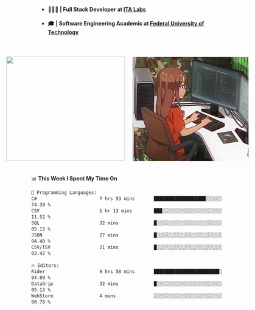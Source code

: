<body style="margin-bottom: 40px; gap: 20px">
  <div style="display: flex; flex-direction: column; width: auto; margin: 0 auto; padding: 20px;">
    <ul style="flex: 1; margin-bottom: 20px;">
      <li><h4>🧑🏽‍💻 | Full Stack Developer at <a href="https://itafrotas.com//">ITA Labs</a></h4></li>
      <li><h4>🎓 | Software Engineering Academic at <a href="http://www.utfpr.edu.br/">Federal University of Technology</a></h4></li>
      <br/>
    </ul>
    <div style="display: flex; justify-content: center; align-items: center; gap: 20px;">
      <a href="https://skillicons.dev">
        <img width="312" height="274" src="https://skillicons.dev/icons?i=cs,dotnet,php,laravel,ts,js,nodejs,react,swift,java,adonis,postgres,mysql,mongodb,postman,c,heroku,gradle,npm,flutter,docker,aws,redis,kubernetes&theme=light&&perline=4" />
      </a>
      <img width="312" height="274" src="assets/umiko.gif" alt="Computer Boy" />
    </div>
  </div>
</body>


<!--START_SECTION:waka-->
📊 **This Week I Spent My Time On** 

```text
💬 Programming Languages: 
C#                       7 hrs 53 mins       ███████████████████░░░░░░   74.39 % 
CSV                      1 hr 13 mins        ███░░░░░░░░░░░░░░░░░░░░░░   11.52 % 
SQL                      32 mins             █░░░░░░░░░░░░░░░░░░░░░░░░   05.13 % 
JSON                     27 mins             █░░░░░░░░░░░░░░░░░░░░░░░░   04.40 % 
CSV/TSV                  21 mins             █░░░░░░░░░░░░░░░░░░░░░░░░   03.42 % 

🔥 Editors: 
Rider                    9 hrs 58 mins       ████████████████████████░   94.09 % 
DataGrip                 32 mins             █░░░░░░░░░░░░░░░░░░░░░░░░   05.13 % 
WebStorm                 4 mins              ░░░░░░░░░░░░░░░░░░░░░░░░░   00.78 % 
```


<!--END_SECTION:waka-->

<!--
**danielr0d/danielr0d** is a ✨ _special_ ✨ repository because its `README.md` (this file) appears on your GitHub profile.

Here are some ideas to get you started:

- 🔭 I’m currently working on ...
- 🌱 I’m currently learning ...
- 👯 I’m looking to collaborate on ...
- 🤔 I’m looking for help with ...
- 💬 Ask me about ...
- 📫 How to reach me: ...
- 😄 Pronouns: ...
- ⚡ Fun fact: ...
-->
